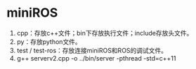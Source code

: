# miniROS
1. cpp：存放c++文件；bin下存放执行文件；include存放头文件。
2. py：存放python文件。
3. test / test-ros：存放连接miniROS和ROS的调试文件。
4. g++ serverv2.cpp -o ../bin/server -pthread -std=c++11